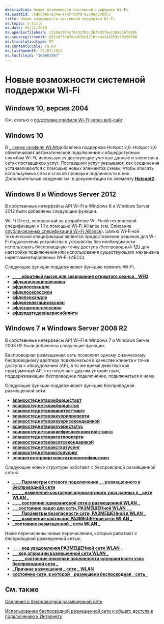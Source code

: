 ```yaml
---
description: Новые возможности системной поддержки Wi-Fi
ms.assetid: 76d60b95-a34a-4747-b0fa-9230aa60bd63
title: Новые возможности системной поддержки Wi-Fi
ms.topic: article
ms.date: 05/31/2018
ms.openlocfilehash: 2126627f4cf6431fbac2bf4d1f6ec58561bfd8bb
ms.sourcegitcommit: 831e8f3db78ab820e1710cede244553c70e50500
ms.translationtype: MT
ms.contentlocale: ru-RU
ms.lasthandoff: 01/07/2021
ms.locfileid: "105683087"
---
```

# <a name="whats-new-in-native-wifi"></a>Новые возможности системной поддержки Wi-Fi

## <a name="windows-10-version-2004"></a>Windows 10, версия 2004

См. статью о [подготовке профиля Wi-Fi через веб-сайт](prov-wifi-profile-via-website.md).

## <a name="windows-10"></a>Windows 10

В [ \_ схему профиля WLAN](wlan-profileschema-schema.md)добавлена поддержка Hotspot 2,0. Hotspot 2,0 обеспечивает автоматическое подключение к общедоступным службам Wi-Fi, используя существующие учетные данные и членство в сетях поставщиков услуг. Поставщики услуг указывают, как соединения устанавливаются с помощью новых элементов схемы, чтобы описать используемые сети и способ проверки подлинности в них. Дополнительные сведения см. в документации по элементу [**Hotspot2**](wlan-profileschema-hotspot2-element.md) .

## <a name="windows-8-and-windows-server-2012"></a>Windows 8 и Windows Server 2012

В собственные интерфейсы API Wi-Fi в Windows 8 и Windows Server 2012 были добавлены следующие функции.

Wi-Fi Direct, основанный на разработке Wi-Fiной технической спецификации v 1.1 с помощью Wi-Fi Alliance (см. Описание [опубликованных спецификаций Wi-Fi Alliance](https://www.wi-fi.org/)). Целью Wi-Fiной технической спецификации является предоставление решения для Wi-Fi подключения устройства к устройству без необходимости использовать беспроводную точку доступа (беспроводный ТД) для настройки подключения или использования существующего механизма нерегламентированных Wi-Fi (ИБСС).

Следующие функции поддерживают функцию прямого Wi-Fi.

-   [**\_ \_ \_ обратный вызов для завершения открытого сеанса \_ WFD**](/windows/desktop/api/wlanapi/nc-wlanapi-wfd_open_session_complete_callback)
-   [**вфдканцелопенсессион**](/windows/desktop/api/wlanapi/nf-wlanapi-wfdcancelopensession)
-   [**вфдклосехандле**](/windows/desktop/api/wlanapi/nf-wlanapi-wfdclosehandle)
-   [**вфдклосесессион**](/windows/desktop/api/wlanapi/nf-wlanapi-wfdclosesession)
-   [**вфдопенхандле**](/windows/desktop/api/wlanapi/nf-wlanapi-wfdopenhandle)
-   [**вфдопенлегацисессион**](/windows/desktop/api/wlanapi/nf-wlanapi-wfdopenlegacysession)
-   [**вфдстартопенсессион**](/windows/desktop/api/wlanapi/nf-wlanapi-wfdstartopensession)
-   [**вфдупдатедевицевисибилити**](/windows/desktop/api/wlanapi/nf-wlanapi-wfdupdatedevicevisibility)

## <a name="windows-7-and-windows-server-2008-r2"></a>Windows 7 и Windows Server 2008 R2

В собственные интерфейсы API Wi-Fi в Windows 7 и Windows Server 2008 R2 были добавлены следующие функции.

Беспроводная размещенная сеть позволяет одному физическому беспроводному адаптеру подключаться в качестве клиента к точке доступа к оборудованию (AP), в то же время действуя как программный AP, что позволяет другим устройствам, поддерживающим беспроводное подключение, подключаться к нему.

Следующие функции поддерживают функцию беспроводной размещенной сети.

-   [**вланхостеднетворкфорцестарт**](/windows/desktop/api/Wlanapi/nf-wlanapi-wlanhostednetworkforcestart)
-   [**вланхостеднетворкфорцестоп**](/windows/desktop/api/Wlanapi/nf-wlanapi-wlanhostednetworkforcestop)
-   [**вланхостеднетворкинитсеттингс**](/windows/desktop/api/Wlanapi/nf-wlanapi-wlanhostednetworkinitsettings)
-   [**вланхостеднетворккуерипроперти**](/windows/desktop/api/Wlanapi/nf-wlanapi-wlanhostednetworkqueryproperty)
-   [**вланхостеднетворккуерисекондарикэй**](/windows/desktop/api/Wlanapi/nf-wlanapi-wlanhostednetworkquerysecondarykey)
-   [**вланхостеднетворккуеристатус**](/windows/desktop/api/Wlanapi/nf-wlanapi-wlanhostednetworkquerystatus)
-   [**вланхостеднетворкрефрешсекуритисеттингс**](/windows/desktop/api/Wlanapi/nf-wlanapi-wlanhostednetworkrefreshsecuritysettings)
-   [**вланхостеднетворксетпроперти**](/windows/desktop/api/Wlanapi/nf-wlanapi-wlanhostednetworksetproperty)
-   [**вланхостеднетворксетсекондарикэй**](/windows/desktop/api/Wlanapi/nf-wlanapi-wlanhostednetworksetsecondarykey)
-   [**вланхостеднетворкстартусинг**](/windows/desktop/api/Wlanapi/nf-wlanapi-wlanhostednetworkstartusing)
-   [**вланхостеднетворкстопусинг**](/windows/desktop/api/Wlanapi/nf-wlanapi-wlanhostednetworkstopusing)
-   [**вланрегистервиртуалстатионнотификатион**](/windows/desktop/api/Wlanapi/nf-wlanapi-wlanregistervirtualstationnotification)

Следующие новые структуры работают с беспроводной размещенной сетью.

-   [**\_ \_ \_ Параметры сетевого подключения \_ , размещенного в беспроводной сети**](/windows/desktop/api/Wlanapi/ns-wlanapi-wlan_hosted_network_connection_settings)
-   [**\_ \_ \_ \_ изменение состояния однорангового узла данных в \_ сети WLAN \_**](/windows/desktop/api/Wlanapi/ns-wlanapi-wlan_hosted_network_data_peer_state_change)
-   [**\_ \_ \_ состояние одноранговой сети в размещенной WLAN \_**](/windows/desktop/api/Wlanapi/ns-wlanapi-wlan_hosted_network_peer_state)
-   [**\_ \_ состояние радио для сети, РАЗМЕЩЕНной WLAN \_ \_**](/windows/desktop/api/Wlanapi/ns-wlanapi-wlan_hosted_network_radio_state)
-   [**\_ \_ \_ Параметры безопасности сети, РАЗМЕЩЕНной в WLAN \_**](/windows/desktop/api/Wlanapi/ns-wlanapi-wlan_hosted_network_security_settings)
-   [**\_ \_ \_ изменение состояния РАЗМЕЩЕНной сети WLAN \_**](/windows/desktop/api/Wlanapi/ns-wlanapi-wlan_hosted_network_state_change)
-   [**\_состояние размещенной \_ сети WLAN \_**](/windows/desktop/api/Wlanapi/ns-wlanapi-wlan_hosted_network_status)

Ниже перечислены новые перечисления, которые работают с беспроводной размещенной сетью.

-   [**\_ \_ \_ код уведомления РАЗМЕЩЕНной сети WLAN \_**](/windows/desktop/api/Wlanapi/ne-wlanapi-wlan_hosted_network_notification_code)
-   [**\_ \_ код операции размещенной сети WLAN \_**](/windows/desktop/api/Wlanapi/ne-wlanapi-wlan_hosted_network_opcode)
-   [**\_ \_ \_ \_ состояние проверки подлинности однорангового узла беспроводной сети \_**](/windows/desktop/api/Wlanapi/ne-wlanapi-wlan_hosted_network_peer_auth_state)
-   [**\_Причина размещения \_ сети \_ WLAN**](/windows/desktop/api/Wlanapi/ne-wlanapi-wlan_hosted_network_reason)
-   [**состояние сети, в которой \_ размещена беспроводная \_ сеть \_**](/windows/desktop/api/Wlanapi/ne-wlanapi-wlan_hosted_network_state)

## <a name="related-topics"></a>См. также

<dl> <dt>

[Сведения о беспроводной размещенной сети](about-the-wireless-hosted-network.md)
</dt> <dt>

[Использование беспроводной размещенной сети и общего доступа к подключению к Интернету](using-hosted-network-and-internet-connection-sharing.md)
</dt> </dl>

 

 



